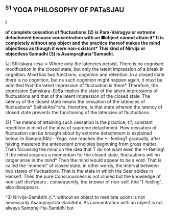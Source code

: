 ## **<sup>51</sup> YOGA PHILOSOPHY OF PATaSJAU**

**I**

**of complete cessation of fluctuations (2) is Para-Vairagya or extreme detachment because concentration with an ■object cannot attain it\* It is completely without any object and the practice thereof makes the mind objectless as though it were non-cxistcnt\* This kind of Nirvija or objectless Samadhi (3) is Asamprajhata^Samadhi.**

(Jj Sfliiiskara-iesa-= Where only the latencies persist. There is no cognised modification in the closed state, but only the latent impression of a break in cognition. Mind lias two functions, cognition and retention. In a closed state there is no cognition, but ns such cognition might happen again, it must be admitted that the latent impression of fluctuation is there\* Therefore, the expression Samskara-£e\$a implies the state of the latent impressions of fluctuations and that of the latent impression of the closed stale. The latency of the closed state means the cessation of the latencies of fluctuations\* SaihskAra'^e^a, therefore, is that state wherein the latency of closed state prevents the functioning of the latencies of fluctuations.

(2) The means of attaining such cessation is the practice, t.f, constant repetition in mind of the idea of supreme detachment. How cessation of fluctuation can be brought about by extreme detachment is explained below. In Samprajfl&U.- Yoga, one reaches the \*I-feelingT gradually, after having mastered the antecedent principles beginning from gross matter. Then focussing the mind on the idea that T do not want even the \*I-feeling\ if the mind acquires a momentum for the closed state, fluctuations will no longer arise in the mind\* Then the mind would appear to be a void. That is called the 'moment" of closed state, in other words, the interval between two states of fluctuations. That is the state in which the Seer abides in Himself. Then the pure Consciousness is not closed but the knowledge of non-self dist^pears ; consequently, the knower of non-self, ithe '1-feeling', also disappears.

^3) Nirvlja-Sam&dhi ((.\*. without an object to meditate upon) is not necessarily AsamprajrilUa-SamSdhi. As concentration with an object is not always Samprajii^ta-Samldhi but